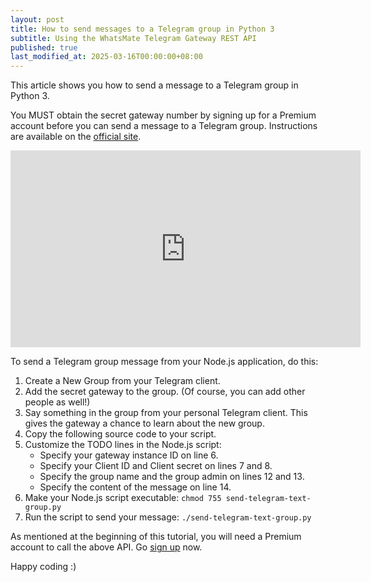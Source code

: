 ```yaml
---
layout: post
title: How to send messages to a Telegram group in Python 3
subtitle: Using the WhatsMate Telegram Gateway REST API
published: true
last_modified_at: 2025-03-16T00:00:00+08:00
---
```


This article shows you how to send a message to a Telegram group in Python 3.

You MUST obtain the secret gateway number by signing up for a Premium account before you can send a message to a Telegram group. Instructions are available on the [official site](https://www.whatsmate.net/telegram-gateway-subscribe.html).


<iframe width="560" height="315" src="https://www.youtube.com/embed/U8DuyymFRzs?rel=0&cc_load_policy=1" frameborder="0" allowfullscreen></iframe>


To send a Telegram group message from your Node.js application, do this:

1. Create a New Group from your Telegram client.
2. Add the secret gateway to the group. (Of course, you can add other people as well!)
3. Say something in the group from your personal Telegram client. This gives the gateway a chance to learn about the new group.
4. Copy the following source code to your script.  <script src="https://gist.github.com/whatsmate/e46807a91c9c0858e7f173327c581335.js"></script>
5. Customize the TODO lines in the Node.js script:
   * Specify your gateway instance ID on line 6.
   * Specify your Client ID and Client secret on lines 7 and 8.
   * Specify the group name and the group admin on lines 12 and 13.
   * Specify the content of the message on line 14.
6. Make your Node.js script executable: `chmod 755 send-telegram-text-group.py`
7. Run the script to send your message: `./send-telegram-text-group.py`


As mentioned at the beginning of this tutorial, you will need a Premium account to call the above API. Go [sign up](https://www.whatsmate.net/telegram-gateway-subscribe.html) now.


Happy coding :) 


<br>

